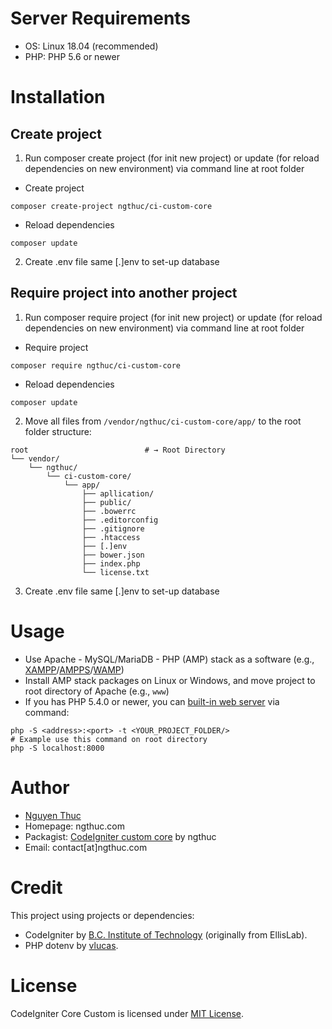 # Server Requirements
* OS: Linux 18.04 (recommended)
* PHP: PHP 5.6 or newer

# Installation
## Create project
1. Run composer create project (for init new project) or update (for reload dependencies on new environment) via command line at root folder
* Create project
```shell
composer create-project ngthuc/ci-custom-core
```
* Reload dependencies
```shell
composer update
```
2. Create .env file same [.]env to set-up database
## Require project into another project
1. Run composer require project (for init new project) or update (for reload dependencies on new environment) via command line at root folder
* Require project
```shell
composer require ngthuc/ci-custom-core
```
* Reload dependencies
```shell
composer update
```
2. Move all files from `/vendor/ngthuc/ci-custom-core/app/` to the root folder structure:
```shell
root                          # → Root Directory
└── vendor/
    └── ngthuc/
        └── ci-custom-core/
            └── app/
                ├── apllication/
                ├── public/
                ├── .bowerrc
                ├── .editorconfig
                ├── .gitignore
                ├── .htaccess
                ├── [.]env
                ├── bower.json
                ├── index.php
                └── license.txt
```
3. Create .env file same [.]env to set-up database

# Usage
* Use Apache - MySQL/MariaDB - PHP (AMP) stack as a software (e.g., [XAMPP](https://www.apachefriends.org/index.html)/[AMPPS](https://www.ampps.com/)/[WAMP](http://www.wampserver.com/en/))
* Install AMP stack packages on Linux or Windows, and move project to root directory of Apache (e.g., `www`)
* If you has PHP 5.4.0 or newer, you can [built-in web server](https://www.php.net/manual/en/features.commandline.webserver.php) via command:
```shell
php -S <address>:<port> -t <YOUR_PROJECT_FOLDER/>
# Example use this command on root directory
php -S localhost:8000
```

# Author
* [Nguyen Thuc](https://ngthuc.github.io/)
* Homepage: ngthuc.com
* Packagist: [CodeIgniter custom core](https://packagist.org/packages/ngthuc/ci-custom-core) by ngthuc
* Email: contact[at]ngthuc.com

# Credit
This project using projects or dependencies:
* CodeIgniter by [B.C. Institute of Technology](https://github.com/bcit-ci/CodeIgniter) (originally from EllisLab).
* PHP dotenv by [vlucas](https://github.com/vlucas/phpdotenv).

# License
CodeIgniter Core Custom is licensed under [MIT License](LICENSE).
